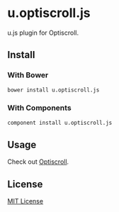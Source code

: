 u.optiscroll.js
====

u.js plugin for Optiscroll.

Install
-------

### With Bower

```bash
bower install u.optiscroll.js
```

### With Components

```bash
component install u.optiscroll.js
```

Usage
-----
Check out [Optiscroll](https://github.com/wilsonfletcher/Optiscroll).


License
-------

[MIT License](LICENSE)
